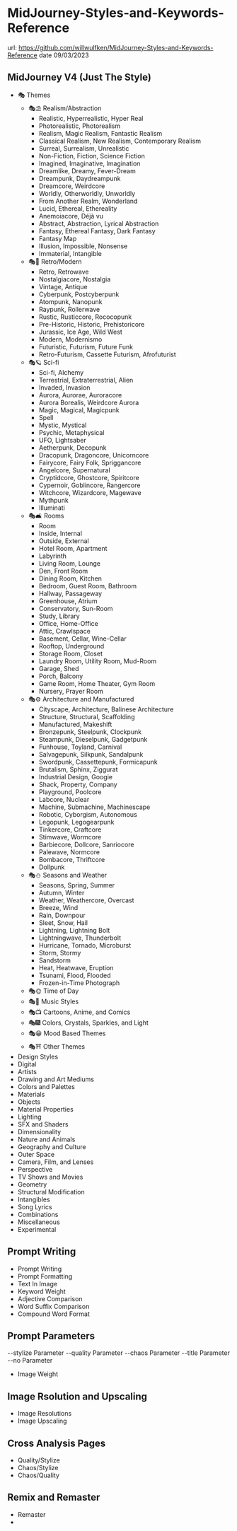 MidJourney-Styles-and-Keywords-Reference
========================================

url: https://github.com/willwulfken/MidJourney-Styles-and-Keywords-Reference
date 09/03/2023

## MidJourney V4 (Just The Style)

- 🎭 Themes
	+ 🎭⛱ Realism/Abstraction
		- Realistic, Hyperrealistic, Hyper Real
		- Photorealistic, Photorealism
		- Realism, Magic Realism, Fantastic Realism
		- Classical Realism, New Realism, Contemporary Realism
		- Surreal, Surrealism, Unrealistic
		- Non-Fiction, Fiction, Science Fiction
		- Imagined, Imaginative, Imagination
		- Dreamlike, Dreamy, Fever-Dream
		- Dreampunk, Daydreampunk
		- Dreamcore, Weirdcore
		- Worldly, Otherworldly, Unworldly
		- From Another Realm, Wonderland
		- Lucid, Ethereal, Ethereality
		- Anemoiacore, Déjà vu
		- Abstract, Abstraction, Lyrical Abstraction
		- Fantasy, Ethereal Fantasy, Dark Fantasy
		- Fantasy Map
		- Illusion, Impossible, Nonsense
		- Immaterial, Intangible
	+ 🎭💾 Retro/Modern
		- Retro, Retrowave
		- Nostalgiacore, Nostalgia
		- Vintage, Antique
		- Cyberpunk, Postcyberpunk
		- Atompunk, Nanopunk
		- Raypunk, Rollerwave
		- Rustic, Rusticcore, Rococopunk
		- Pre-Historic, Historic, Prehistoricore
		- Jurassic, Ice Age, Wild West
		- Modern, Modernismo
		- Futuristic, Futurism, Future Funk
		- Retro-Futurism, Cassette Futurism, Afrofuturist
	+ 🎭🪐 Sci-fi
		- Sci-fi, Alchemy
		- Terrestrial, Extraterrestrial, Alien
		- Invaded, Invasion
		- Aurora, Aurorae, Auroracore
		- Aurora Borealis, Weirdcore Aurora
		- Magic, Magical, Magicpunk
		- Spell
		- Mystic, Mystical
		- Psychic, Metaphysical
		- UFO, Lightsaber
		- Aetherpunk, Decopunk
		- Dracopunk, Dragoncore, Unicorncore
		- Fairycore, Fairy Folk, Spriggancore
		- Angelcore, Supernatural
		- Cryptidcore, Ghostcore, Spiritcore
		- Cypernoir, Goblincore, Rangercore
		- Witchcore, Wizardcore, Magewave
		- Mythpunk
		- Illuminati
	+ 🎭🛋 Rooms
		- Room
		- Inside, Internal
		- Outside, External
		- Hotel Room, Apartment
		- Labyrinth
		- Living Room, Lounge
		- Den, Front Room
		- Dining Room, Kitchen
		- Bedroom, Guest Room, Bathroom
		- Hallway, Passageway
		- Greenhouse, Atrium
		- Conservatory, Sun-Room
		- Study, Library
		- Office, Home-Office
		- Attic, Crawlspace
		- Basement, Cellar, Wine-Cellar
		- Rooftop, Underground
		- Storage Room, Closet
		- Laundry Room, Utility Room, Mud-Room
		- Garage, Shed
		- Porch, Balcony
		- Game Room, Home Theater, Gym Room
		- Nursery, Prayer Room
	+ 🎭⚙ Architecture and Manufactured
		- Cityscape, Architecture, Balinese Architecture
		- Structure, Structural, Scaffolding
		- Manufactured, Makeshift
		- Bronzepunk, Steelpunk, Clockpunk
		- Steampunk, Dieselpunk, Gadgetpunk
		- Funhouse, Toyland, Carnival
		- Salvagepunk, Silkpunk, Sandalpunk
		- Swordpunk, Cassettepunk, Formicapunk
		- Brutalism, Sphinx, Ziggurat
		- Industrial Design, Googie
		- Shack, Property, Company
		- Playground, Poolcore
		- Labcore, Nuclear
		- Machine, Submachine, Machinescape
		- Robotic, Cyborgism, Autonomous
		- Legopunk, Legogearpunk
		- Tinkercore, Craftcore
		- Stimwave, Wormcore
		- Barbiecore, Dollcore, Sanriocore
		- Palewave, Normcore
		- Bombacore, Thriftcore
		- Dollpunk
	+ 🎭⛄ Seasons and Weather
		- Seasons, Spring, Summer
		- Autumn, Winter
		- Weather, Weathercore, Overcast
		- Breeze, Wind
		- Rain, Downpour
		- Sleet, Snow, Hail
		- Lightning, Lightning Bolt
		- Lightningwave, Thunderbolt
		- Hurricane, Tornado, Microburst
		- Storm, Stormy
		- Sandstorm
		- Heat, Heatwave, Eruption
		- Tsunami, Flood, Flooded
		- Frozen-in-Time Photograph
	+ 🎭🌞 Time of Day
	+ 🎭🎵 Music Styles
	+ 🎭📺 Cartoons, Anime, and Comics
	+ 🎭🎆 Colors, Crystals, Sparkles, and Light
	+ 🎭😁 Mood Based Themes
	+ 🎭⛩ Other Themes
- Design Styles
- Digital
- Artists
- Drawing and Art Mediums
- Colors and Palettes
- Materials
- Objects
- Material Properties
- Lighting
- SFX and Shaders
- Dimensionality
- Nature and Animals
- Geography and Culture
- Outer Space
- Camera, Film, and Lenses
- Perspective
- TV Shows and Movies
- Geometry
- Structural Modification 
- Intangibles
- Song Lyrics
- Combinations
- Miscellaneous
- Experimental

## Prompt Writing

- Prompt Writing
- Prompt Formatting
- Text In Image
- Keyword Weight
- Adjective Comparison
- Word Suffix Comparison
- Compound Word Format

## Prompt Parameters

--stylize Parameter
--quality Parameter
--chaos Parameter
--title Parameter
--no Parameter
- Image Weight

## Image Rsolution and Upscaling

- Image Resolutions
- Image Upscaling

## Cross Analysis Pages

- Quality/Stylize
- Chaos/Stylize
- Chaos/Quality

## Remix and Remaster

- Remaster
- 